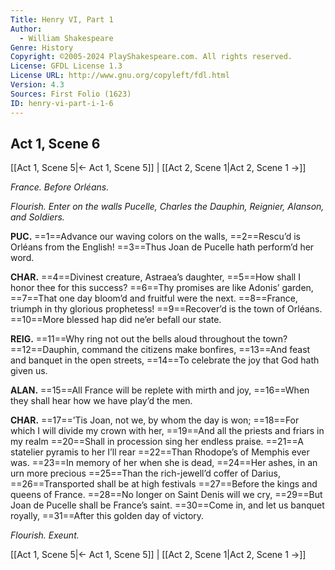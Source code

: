 ```yaml
---
Title: Henry VI, Part 1
Author: 
  - William Shakespeare
Genre: History
Copyright: ©2005-2024 PlayShakespeare.com. All rights reserved.
License: GFDL License 1.3
License URL: http://www.gnu.org/copyleft/fdl.html
Version: 4.3
Sources: First Folio (1623)
ID: henry-vi-part-i-1-6
---
```


## Act 1, Scene 6
[[Act 1, Scene 5|← Act 1, Scene 5]] | [[Act 2, Scene 1|Act 2, Scene 1 →]]

*France. Before Orléans.*

*Flourish. Enter on the walls Pucelle, Charles the Dauphin, Reignier, Alanson, and Soldiers.*

**PUC.**
==1==Advance our waving colors on the walls,
==2==Rescu’d is Orléans from the English!
==3==Thus Joan de Pucelle hath perform’d her word.

**CHAR.**
==4==Divinest creature, Astraea’s daughter,
==5==How shall I honor thee for this success?
==6==Thy promises are like Adonis’ garden,
==7==That one day bloom’d and fruitful were the next.
==8==France, triumph in thy glorious prophetess!
==9==Recover’d is the town of Orléans.
==10==More blessed hap did ne’er befall our state.

**REIG.**
==11==Why ring not out the bells aloud throughout the town?
==12==Dauphin, command the citizens make bonfires,
==13==And feast and banquet in the open streets,
==14==To celebrate the joy that God hath given us.

**ALAN.**
==15==All France will be replete with mirth and joy,
==16==When they shall hear how we have play’d the men.

**CHAR.**
==17==’Tis Joan, not we, by whom the day is won;
==18==For which I will divide my crown with her,
==19==And all the priests and friars in my realm
==20==Shall in procession sing her endless praise.
==21==A statelier pyramis to her I’ll rear
==22==Than Rhodope’s of Memphis ever was.
==23==In memory of her when she is dead,
==24==Her ashes, in an urn more precious
==25==Than the rich-jewell’d coffer of Darius,
==26==Transported shall be at high festivals
==27==Before the kings and queens of France.
==28==No longer on Saint Denis will we cry,
==29==But Joan de Pucelle shall be France’s saint.
==30==Come in, and let us banquet royally,
==31==After this golden day of victory.

*Flourish. Exeunt.*

[[Act 1, Scene 5|← Act 1, Scene 5]] | [[Act 2, Scene 1|Act 2, Scene 1 →]]